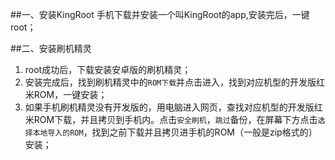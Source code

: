 ##一、安装KingRoot
手机下载并安装一个叫KingRoot的app,安装完后，一键root；

##二、安装刷机精灵
1. root成功后，下载安装安卓版的刷机精灵；
2. 安装完成后，找到刷机精灵中的`ROM下载`并点击进入，找到对应机型的开发版红米ROM，一键安装；
3. 如果手机刷机精灵没有开发版的，用电脑进入网页，查找对应机型的开发版红米ROM下载，并且拷贝到手机内。点击`安全刷机`，`跳过`备份，在屏幕下方点击`选择本地导入的ROM`，找到之前下载并且拷贝进手机的ROM（一般是zip格式的）安装；


